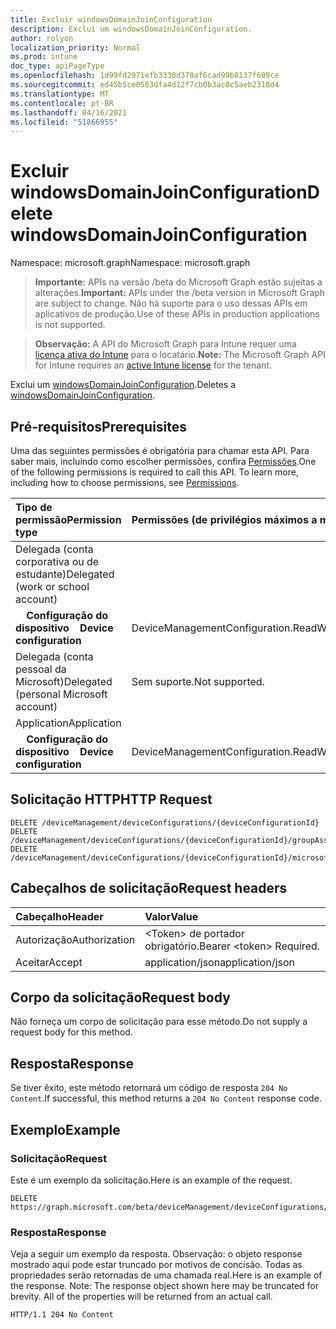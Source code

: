 ```yaml
---
title: Excluir windowsDomainJoinConfiguration
description: Exclui um windowsDomainJoinConfiguration.
author: rolyon
localization_priority: Normal
ms.prod: intune
doc_type: apiPageType
ms.openlocfilehash: 1d99fd2971efb3330d370af6cad99b8137f689ce
ms.sourcegitcommit: ed45b5ce0583dfa4d12f7cb0b3ac0c5aeb2318d4
ms.translationtype: MT
ms.contentlocale: pt-BR
ms.lasthandoff: 04/16/2021
ms.locfileid: "51866955"
---
```

# <a name="delete-windowsdomainjoinconfiguration"></a><span data-ttu-id="8f2f4-103">Excluir windowsDomainJoinConfiguration</span><span class="sxs-lookup"><span data-stu-id="8f2f4-103">Delete windowsDomainJoinConfiguration</span></span>

<span data-ttu-id="8f2f4-104">Namespace: microsoft.graph</span><span class="sxs-lookup"><span data-stu-id="8f2f4-104">Namespace: microsoft.graph</span></span>

> <span data-ttu-id="8f2f4-105">**Importante:** APIs na versão /beta do Microsoft Graph estão sujeitas a alterações.</span><span class="sxs-lookup"><span data-stu-id="8f2f4-105">**Important:** APIs under the /beta version in Microsoft Graph are subject to change.</span></span> <span data-ttu-id="8f2f4-106">Não há suporte para o uso dessas APIs em aplicativos de produção.</span><span class="sxs-lookup"><span data-stu-id="8f2f4-106">Use of these APIs in production applications is not supported.</span></span>

> <span data-ttu-id="8f2f4-107">**Observação:** A API do Microsoft Graph para Intune requer uma [licença ativa do Intune](https://go.microsoft.com/fwlink/?linkid=839381) para o locatário.</span><span class="sxs-lookup"><span data-stu-id="8f2f4-107">**Note:** The Microsoft Graph API for Intune requires an [active Intune license](https://go.microsoft.com/fwlink/?linkid=839381) for the tenant.</span></span>

<span data-ttu-id="8f2f4-108">Exclui um [windowsDomainJoinConfiguration](../resources/intune-shared-windowsdomainjoinconfiguration.md).</span><span class="sxs-lookup"><span data-stu-id="8f2f4-108">Deletes a [windowsDomainJoinConfiguration](../resources/intune-shared-windowsdomainjoinconfiguration.md).</span></span>
## <a name="prerequisites"></a><span data-ttu-id="8f2f4-109">Pré-requisitos</span><span class="sxs-lookup"><span data-stu-id="8f2f4-109">Prerequisites</span></span>
<span data-ttu-id="8f2f4-p102">Uma das seguintes permissões é obrigatória para chamar esta API. Para saber mais, incluindo como escolher permissões, confira [Permissões](/graph/permissions-reference).</span><span class="sxs-lookup"><span data-stu-id="8f2f4-p102">One of the following permissions is required to call this API. To learn more, including how to choose permissions, see [Permissions](/graph/permissions-reference).</span></span>

|<span data-ttu-id="8f2f4-112">Tipo de permissão</span><span class="sxs-lookup"><span data-stu-id="8f2f4-112">Permission type</span></span>|<span data-ttu-id="8f2f4-113">Permissões (de privilégios máximos a mínimos)</span><span class="sxs-lookup"><span data-stu-id="8f2f4-113">Permissions (from most to least privileged)</span></span>|
|:---|:---|
|<span data-ttu-id="8f2f4-114">Delegada (conta corporativa ou de estudante)</span><span class="sxs-lookup"><span data-stu-id="8f2f4-114">Delegated (work or school account)</span></span>||
| <span data-ttu-id="8f2f4-115">&nbsp; &nbsp; **Configuração do dispositivo**</span><span class="sxs-lookup"><span data-stu-id="8f2f4-115">&nbsp; &nbsp; **Device configuration**</span></span> | <span data-ttu-id="8f2f4-116">DeviceManagementConfiguration.ReadWrite.All</span><span class="sxs-lookup"><span data-stu-id="8f2f4-116">DeviceManagementConfiguration.ReadWrite.All</span></span> |
|<span data-ttu-id="8f2f4-117">Delegada (conta pessoal da Microsoft)</span><span class="sxs-lookup"><span data-stu-id="8f2f4-117">Delegated (personal Microsoft account)</span></span>|<span data-ttu-id="8f2f4-118">Sem suporte.</span><span class="sxs-lookup"><span data-stu-id="8f2f4-118">Not supported.</span></span>|
|<span data-ttu-id="8f2f4-119">Application</span><span class="sxs-lookup"><span data-stu-id="8f2f4-119">Application</span></span>||
| <span data-ttu-id="8f2f4-120">&nbsp; &nbsp; **Configuração do dispositivo**</span><span class="sxs-lookup"><span data-stu-id="8f2f4-120">&nbsp; &nbsp; **Device configuration**</span></span> | <span data-ttu-id="8f2f4-121">DeviceManagementConfiguration.ReadWrite.All</span><span class="sxs-lookup"><span data-stu-id="8f2f4-121">DeviceManagementConfiguration.ReadWrite.All</span></span> |

## <a name="http-request"></a><span data-ttu-id="8f2f4-122">Solicitação HTTP</span><span class="sxs-lookup"><span data-stu-id="8f2f4-122">HTTP Request</span></span>
<!-- {
  "blockType": "ignored"
}
-->
``` http
DELETE /deviceManagement/deviceConfigurations/{deviceConfigurationId}
DELETE /deviceManagement/deviceConfigurations/{deviceConfigurationId}/groupAssignments/{deviceConfigurationGroupAssignmentId}/deviceConfiguration
DELETE /deviceManagement/deviceConfigurations/{deviceConfigurationId}/microsoft.graph.windowsDomainJoinConfiguration/networkAccessConfigurations/{deviceConfigurationId}
```

## <a name="request-headers"></a><span data-ttu-id="8f2f4-123">Cabeçalhos de solicitação</span><span class="sxs-lookup"><span data-stu-id="8f2f4-123">Request headers</span></span>
|<span data-ttu-id="8f2f4-124">Cabeçalho</span><span class="sxs-lookup"><span data-stu-id="8f2f4-124">Header</span></span>|<span data-ttu-id="8f2f4-125">Valor</span><span class="sxs-lookup"><span data-stu-id="8f2f4-125">Value</span></span>|
|:---|:---|
|<span data-ttu-id="8f2f4-126">Autorização</span><span class="sxs-lookup"><span data-stu-id="8f2f4-126">Authorization</span></span>|<span data-ttu-id="8f2f4-127">&lt;Token&gt; de portador obrigatório.</span><span class="sxs-lookup"><span data-stu-id="8f2f4-127">Bearer &lt;token&gt; Required.</span></span>|
|<span data-ttu-id="8f2f4-128">Aceitar</span><span class="sxs-lookup"><span data-stu-id="8f2f4-128">Accept</span></span>|<span data-ttu-id="8f2f4-129">application/json</span><span class="sxs-lookup"><span data-stu-id="8f2f4-129">application/json</span></span>|

## <a name="request-body"></a><span data-ttu-id="8f2f4-130">Corpo da solicitação</span><span class="sxs-lookup"><span data-stu-id="8f2f4-130">Request body</span></span>
<span data-ttu-id="8f2f4-131">Não forneça um corpo de solicitação para esse método.</span><span class="sxs-lookup"><span data-stu-id="8f2f4-131">Do not supply a request body for this method.</span></span>

## <a name="response"></a><span data-ttu-id="8f2f4-132">Resposta</span><span class="sxs-lookup"><span data-stu-id="8f2f4-132">Response</span></span>
<span data-ttu-id="8f2f4-133">Se tiver êxito, este método retornará um código de resposta `204 No Content`.</span><span class="sxs-lookup"><span data-stu-id="8f2f4-133">If successful, this method returns a `204 No Content` response code.</span></span>

## <a name="example"></a><span data-ttu-id="8f2f4-134">Exemplo</span><span class="sxs-lookup"><span data-stu-id="8f2f4-134">Example</span></span>
### <a name="request"></a><span data-ttu-id="8f2f4-135">Solicitação</span><span class="sxs-lookup"><span data-stu-id="8f2f4-135">Request</span></span>
<span data-ttu-id="8f2f4-136">Este é um exemplo da solicitação.</span><span class="sxs-lookup"><span data-stu-id="8f2f4-136">Here is an example of the request.</span></span>
``` http
DELETE https://graph.microsoft.com/beta/deviceManagement/deviceConfigurations/{deviceConfigurationId}
```

### <a name="response"></a><span data-ttu-id="8f2f4-137">Resposta</span><span class="sxs-lookup"><span data-stu-id="8f2f4-137">Response</span></span>
<span data-ttu-id="8f2f4-p103">Veja a seguir um exemplo da resposta. Observação: o objeto response mostrado aqui pode estar truncado por motivos de concisão. Todas as propriedades serão retornadas de uma chamada real.</span><span class="sxs-lookup"><span data-stu-id="8f2f4-p103">Here is an example of the response. Note: The response object shown here may be truncated for brevity. All of the properties will be returned from an actual call.</span></span>
``` http
HTTP/1.1 204 No Content
```










